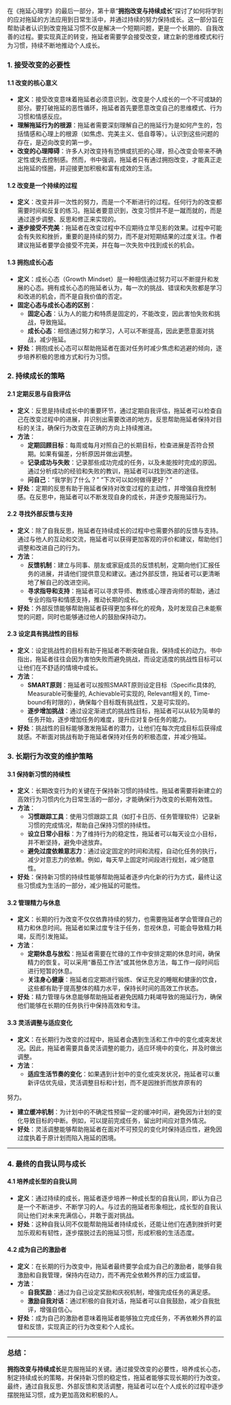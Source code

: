 在《拖延心理学》的最后一部分，第十章“**拥抱改变与持续成长**”探讨了如何将学到的应对拖延的方法应用到日常生活中，并通过持续的努力保持成长。这一部分旨在帮助读者认识到改变拖延习惯不仅是解决一个短期问题，更是一个长期的、自我改善的过程。要实现真正的转变，拖延者需要学会接受改变，建立新的思维模式和行为习惯，持续不断地推动个人成长。

### 1. **接受改变的必要性**

#### 1.1 改变的核心意义
- **定义**：接受改变意味着拖延者必须意识到，改变是个人成长的一个不可或缺的部分。要打破拖延的恶性循环，拖延者首先要愿意改变自己的思维模式、行为习惯和情感反应。
- **理解拖延行为的根源**：拖延者需要深刻理解自己的拖延行为是如何产生的，包括情感和心理上的根源（如焦虑、完美主义、低自尊等）。认识到这些问题的存在，是迈向改变的第一步。
- **改变的心理障碍**：许多人对改变持有恐惧或抗拒的心理，担心改变会带来不确定性或失去控制感。然而，书中强调，拖延者只有通过拥抱改变，才能真正走出拖延的怪圈，并迎接更加积极和富有成效的生活。

#### 1.2 改变是一个持续的过程
- **定义**：改变并非一次性的努力，而是一个不断进行的过程。任何行为的改变都需要时间和反复的练习。拖延者要意识到，改变习惯并不是一蹴而就的，而是通过逐步调整、反思和修正来实现的。
- **逐步接受不完美**：拖延者在改变过程中不应期待立竿见影的效果。过程中可能会有失败和挫折，重要的是持续的努力，而不是对短期结果的过度关注。作者建议拖延者要学会接受不完美，并在每一次失败中找到成长的机会。

#### 1.3 拥抱成长心态
- **定义**：成长心态（Growth Mindset）是一种相信通过努力可以不断提升和发展的心态。拥有成长心态的拖延者认为，每一次的挑战、错误和失败都是学习和改进的机会，而不是自我价值的否定。
- **固定心态与成长心态的区别**：
    - **固定心态**：认为人的能力和特质是固定的，不能改变，因此害怕失败和挑战，导致拖延。
    - **成长心态**：相信通过努力和学习，人可以不断提高，因此更愿意面对挑战，减少拖延。
- **好处**：拥抱成长心态可以帮助拖延者在面对任务时减少焦虑和逃避的倾向，逐步培养积极的思维方式和行为习惯。

### 2. **持续成长的策略**

#### 2.1 定期反思与自我评估
- **定义**：反思是持续成长中的重要环节，通过定期自我评估，拖延者可以检查自己在改变过程中的进展，并识别出需要改进的地方。反思帮助拖延者保持对目标的关注，确保行为改变在正确的方向上持续推进。
- **方法**：
    - **定期回顾目标**：每周或每月对照自己的长期目标，检查进展是否符合预期。如果有偏差，分析原因并做出调整。
    - **记录成功与失败**：记录那些成功完成的任务，以及未能按时完成的原因。通过分析成功的经验和失败的教训，拖延者可以找到改进的途径。
    - **问自己**：“我学到了什么？” “下次可以如何做得更好？”
- **好处**：定期的反思有助于拖延者保持对改变过程的主动性，并增强自我控制感。在反思中，拖延者可以不断发现自身的成长，并逐步克服拖延行为。

#### 2.2 寻找外部反馈与支持
- **定义**：除了自我反思，拖延者在持续成长的过程中也需要外部的反馈与支持。通过与他人的互动和交流，拖延者可以获得更加客观的评价和建议，帮助他们调整和改进自己的行为。
- **方法**：
    - **反馈机制**：建立与同事、朋友或家庭成员的反馈机制，定期向他们汇报任务的进展，并请他们提供意见和建议。通过外部反馈，拖延者可以更清晰地了解自己的改进空间。
    - **寻求指导和支持**：拖延者可以寻求导师、教练或心理咨询师的帮助，通过专业的指导和情感支持，推动长期的成长。
- **好处**：外部反馈能够帮助拖延者获得更加多样化的视角，及时发现自己未能察觉的问题，同时也能够通过他人的鼓励保持动力。

#### 2.3 设定具有挑战性的目标
- **定义**：设定挑战性的目标有助于拖延者不断突破自我，保持成长的动力。书中指出，拖延者往往会因为害怕失败而避免挑战，而设定适度的挑战性目标可以让他们在不舒适的情境中成长。
- **方法**：
    - **SMART原则**：拖延者可以按照SMART原则设定目标（Specific具体的, Measurable可衡量的, Achievable可实现的, Relevant相关的, Time-bound有时限的），确保每个目标既有挑战性，又是可实现的。
    - **逐步增加挑战**：通过设定渐进式的挑战性目标，拖延者可以从较为简单的任务开始，逐步增加任务的难度，提升应对复杂任务的能力。
- **好处**：挑战性的目标能够激发拖延者的潜力，让他们在每次完成目标后获得成就感。不断面对挑战有助于拖延者保持对任务的积极态度，并减少拖延。

### 3. **长期行为改变的维护策略**

#### 3.1 保持新习惯的持续性
- **定义**：长期改变行为的关键在于保持新习惯的持续性。拖延者需要将新建立的高效行为习惯内化为日常生活的一部分，才能确保行为改变的长期有效性。
- **方法**：
    - **习惯跟踪工具**：使用习惯跟踪工具（如打卡日历、任务管理软件）记录新习惯的完成情况，帮助自己保持习惯的持续性。
    - **设立日常小目标**：为了维持行为的稳定性，拖延者可以每天设立小目标，并不断坚持，避免中途放弃。
    - **避免过度依赖意志力**：通过设定固定的时间和流程，自动化任务的执行，减少对意志力的依赖。例如，每天早上固定时间段进行规划，减少随意性。
- **好处**：保持新习惯的持续性能够帮助拖延者逐步内化新的行为方式，最终让这些习惯成为生活的一部分，减少拖延的可能性。

#### 3.2 管理精力与休息
- **定义**：长期的行为改变不仅仅依靠持续的努力，也需要拖延者学会管理自己的精力和休息时间。拖延者如果过度专注于任务，忽视休息，可能会导致精力耗竭，反而引发拖延。
- **方法**：
    - **定期休息与放松**：拖延者需要在忙碌的工作中安排定期的休息时间，确保精力的恢复。可以采用“番茄工作法”或其他休息方法，每工作一段时间后进行短暂的休息。
    - **关注身心健康**：拖延者应定期进行锻炼、保证充足的睡眠和健康的饮食，这些都有助于提高整体的精力水平，保持长时间的高效工作状态。
- **好处**：精力管理与休息能够帮助拖延者避免因精力耗竭导致的拖延行为，确保他们能够在长期的任务执行中保持高效和专注。

#### 3.3 灵活调整与适应变化
- **定义**：在长期行为改变的过程中，拖延者会遇到生活和工作中的变化或突发状况。因此，拖延者需要具备灵活调整的能力，适应环境中的变化，并及时做出调整。
- **方法**：
    - **适应生活节奏的变化**：如果遇到计划中的变化或突发状况，拖延者可以重新评估优先级，灵活调整目标和计划，而不是因挫折而放弃原有的

努力。
- **建立缓冲机制**：为计划中的不确定性预留一定的缓冲时间，避免因为计划的变化导致目标的中断。例如，可以提前完成任务，留出时间应对意外情况。
- **好处**：灵活调整能够帮助拖延者在面对不可预见的变化时保持适应性，避免因过度执着于原计划而陷入拖延的困境。

---

### 4. **最终的自我认同与成长**

#### 4.1 培养成长型的自我认同
- **定义**：通过持续的成长，拖延者逐步培养一种成长型的自我认同，即认为自己是一个不断进步、不断学习的人。与过去的拖延者形象相比，成长型的自我认同让他们对未来充满信心，并敢于面对挑战。
- **好处**：这种自我认同不仅能帮助拖延者持续成长，还能让他们在遇到挫折时更加乐观和有韧性，逐步摆脱过去的拖延习惯，形成积极的生活态度。

#### 4.2 成为自己的激励者
- **定义**：在长期的行为改变中，拖延者最终要学会成为自己的激励者，能够自我激励和自我管理，保持内在动力，而不再完全依赖外界的压力或监督。
- **方法**：
    - **自我奖励**：通过为自己设定奖励和庆祝机制，增强完成任务的满足感。
    - **激励自我对话**：通过积极的自我对话，拖延者可以自我鼓励，减少自我批评，增强自信心。
- **好处**：成为自己的激励者意味着拖延者能够独立完成任务，不再依赖外界的监督和反馈，实现真正的行为改变和个人成长。

---

### 总结：
**拥抱改变与持续成长**是克服拖延的关键。通过接受改变的必要性，培养成长心态，制定持续成长的策略，并保持新习惯的稳定性，拖延者能够实现长期的行为改变。最终，通过自我反思、外部反馈和灵活调整，拖延者可以在个人成长的过程中逐步摆脱拖延习惯，成为更加高效和积极的人。